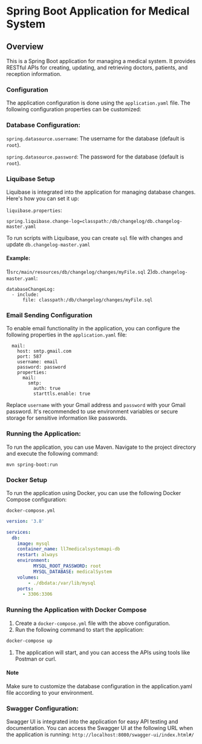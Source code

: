 # Spring Boot Application for Medical System
## Overview
This is a Spring Boot application for managing a medical system. It provides RESTful APIs for creating, updating, and retrieving doctors, patients, and reception information.

### Configuration
The application configuration is done using the `application.yaml` file. The following configuration properties can be customized:

### Database Configuration:
`spring.datasource.username`: The username for the database (default is `root`).

`spring.datasource.password`: The password for the database (default is `root`).
### Liquibase Setup
Liquibase is integrated into the application for managing database changes. Here's how you can set it up:

`liquibase.properties`:
```  
spring.liquibase.change-log=classpath:/db/changelog/db.changelog-master.yaml
```  
To run scripts with Liquibase, you can create `sql` file with changes and update `db.changelog-master.yaml`
#### Example:
1)`src/main/resources/db/changelog/changes/myFile.sql`
2)`db.changelog-master.yaml`:
``` 
databaseChangeLog:
  - include:
      file: classpath:/db/changelog/changes/myFile.sql
```

### Email Sending Configuration
To enable email functionality in the application, you can configure the following properties in the `application.yaml` file:
``` 
  mail:
    host: smtp.gmail.com
    port: 587
    username: email
    password: password
    properties:
      mail:
        smtp:
          auth: true
          starttls.enable: true
``` 
Replace `username` with your Gmail address and `password` with your Gmail password. It's recommended to use environment variables or secure storage for sensitive information like passwords.

### Running the Application:
To run the application, you can use Maven. Navigate to the project directory and execute the following command:

`mvn spring-boot:run`
### Docker Setup
To run the application using Docker, you can use the following Docker Compose configuration:

`docker-compose.yml`
```  yaml
version: '3.8'

services:
  db:
    image: mysql
    container_name: ll7medicalsystemapi-db
    restart: always
    environment:
          MYSQL_ROOT_PASSWORD: root
          MYSQL_DATABASE: medicalSystem
    volumes:
        - ./dbdata:/var/lib/mysql
    ports:
      - 3306:3306
```  

 ### Running the Application with Docker Compose
1) Create a `docker-compose.yml` file with the above configuration.
2) Run the following command to start the application:
``` bash
docker-compose up
```
1) The application will start, and you can access the APIs using tools like Postman or curl.
 #### Note
Make sure to customize the database configuration in the application.yaml file according to your environment.
### Swagger Configuration:
Swagger UI is integrated into the application for easy API testing and documentation. You can access the Swagger UI at the following URL when the application is running:
`http://localhost:8080/swagger-ui/index.html#/`